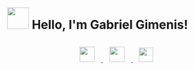 #  <img src="https://raw.githubusercontent.com/alexnaiman/alexnaiman/master/resources/welcomeglitch.gif" width="50px" /> Hello, I'm Gabriel Gimenis!

<p align="center">
  <a href="https://www.linkedin.com/in/gabriel-gimenis-ab1136224/">
    <img src="https://raw.githubusercontent.com/alexnaiman/alexnaiman/master/resources/linkedin.webp"  width="35px" style="margin: 15px;" target="blank"/>
  </a>
  <a href="https://www.instagram.com/gimenis_gabriel/">
    <img src="https://raw.githubusercontent.com/alexnaiman/alexnaiman/master/resources/instagram.webp"  width="35px" style="margin: 15px;" />
  </a>
  <a href="gabrielgimenis2004@hotmail.com">
    <img src="https://raw.githubusercontent.com/alexnaiman/alexnaiman/master/resources/gmail.png" height="33px" style="margin: 15px;" />
  </a>
</p>
